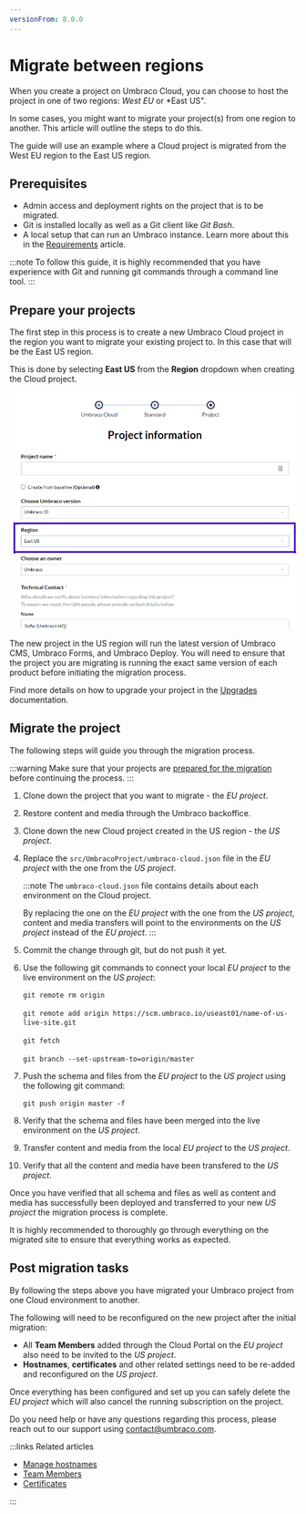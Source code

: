 ```yaml
---
versionFrom: 8.0.0
---
```


# Migrate between regions

When you create a project on Umbraco Cloud, you can choose to host the project in one of two regions: *West EU* or *East US".

In some cases, you might want to migrate your project(s) from one region to another. This article will outline the steps to do this.

The guide will use an example where a Cloud project is migrated from the West EU region to the East US region.

## Prerequisites

- Admin access and deployment rights on the project that is to be migrated.
- Git is installed locally as well as a Git client like *Git Bash*.
- A local setup that can run an Umbraco instance. Learn more about this in the [Requirements](../../../Fundamentals/Setup/Requirements/) article.

:::note
To follow this guide, it is highly recommended that you have experience with Git and running git commands through a command line tool.
:::

## Prepare your projects

The first step in this process is to create a new Umbraco Cloud project in the region you want to migrate your existing project to. In this case that will be the East US region.

This is done by selecting **East US** from the **Region** dropdown when creating the Cloud project.

![Select the East US region](images/CreateProject-SelectRegion.png)

The new project in the US region will run the latest version of Umbraco CMS, Umbraco Forms, and Umbraco Deploy. You will need to ensure that the project you are migrating is running the exact same version of each product before initiating the migration process.

Find more details on how to upgrade your project in the [Upgrades](../../Upgrades/) documentation.

## Migrate the project

The following steps will guide you through the migration process.

:::warning
Make sure that your projects are [prepared for the migration](#prepare-your-projects) before continuing the process.
:::

1. Clone down the project that you want to migrate - the *EU project*.
2. Restore content and media through the Umbraco backoffice.
3. Clone down the new Cloud project created in the US region - the *US project*.
4. Replace the `src/UmbracoProject/umbraco-cloud.json` file in the *EU project* with the one from the *US project*.

   :::note
   The `umbraco-cloud.json` file contains details about each environment on the Cloud project.

   By replacing the one on the *EU project* with the one from the *US project*, content and media transfers will point to the environments on the *US project* instead of the *EU project*.
   :::

5. Commit the change through git, but do not push it yet.
6. Use the following git commands to connect your local *EU project* to the live environment on the *US project*:

   ```none
   git remote rm origin

   git remote add origin https://scm.umbraco.io/useast01/name-of-us-live-site.git

   git fetch

   git branch --set-upstream-to=origin/master
   ```

7. Push the schema and files from the *EU project* to the *US project* using the following git command:

   ```none
   git push origin master -f
   ```

8. Verify that the schema and files have been merged into the live environment on the *US project*.
9. Transfer content and media from the local *EU project* to the *US project*.
10. Verify that all the content and media have been transfered to the *US project*.

Once you have verified that all schema and files as well as content and media has successfully been deployed and transferred to your new *US project* the migration process is complete.

It is highly recommended to thoroughly go through everything on the migrated site to ensure that everything works as expected.

## Post migration tasks

By following the steps above you have migrated your Umbraco project from one Cloud environment to another.

The following will need to be reconfigured on the new project after the initial migration:

- All **Team Members** added through the Cloud Portal on the *EU project* also need to be invited to the *US project*.
- **Hostnames**, **certificates** and other related settings need to be re-added and reconfigured on the *US project*.

Once everything has been configured and set up you can safely delete the *EU project* which will also cancel the running subscription on the project.

Do you need help or have any questions regarding this process, please reach out to our support using [contact@umbraco.com](mailto:contact@umbraco.com).

:::links
Related articles

- [Manage hostnames](../../Set-Up/Manage-Hostnames/)
- [Team Members](../../Set-Up/Team-Members/)
- [Certificates](../../Set-Up/Manage-Hostnames/Security-Certificates/)

:::
